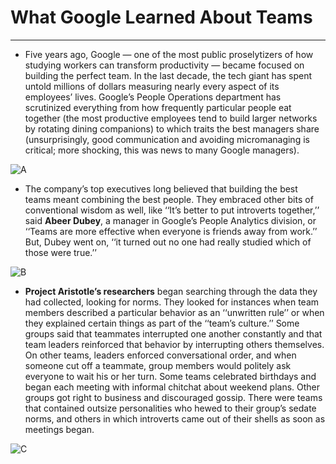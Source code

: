 #  What Google Learned About Teams

---------------------------------------------


- Five years ago, Google — one of the most public proselytizers of how studying workers can transform productivity — became focused on building the perfect team. In the last decade, the tech giant has spent untold millions of dollars measuring nearly every aspect of its employees’ lives. Google’s People Operations department has scrutinized everything from how frequently particular people eat together (the most productive employees tend to build larger networks by rotating dining companions) to which traits the best managers share (unsurprisingly, good communication and avoiding micromanaging is critical; more shocking, this was news to many Google managers).


![A](https://static01.nyt.com/images/2016/02/28/magazine/28mag-teams2/28mag-teams2-jumbo.jpg)

- The company’s top executives long believed that building the best teams meant combining the best people. They embraced other bits of conventional wisdom as well, like ‘‘It’s better to put introverts together,’’ said **Abeer Dubey**, a manager in Google’s People Analytics division, or ‘‘Teams are more effective when everyone is friends away from work.’’ But, Dubey went on, ‘‘it turned out no one had really studied which of those were true.’’

![B](https://www.peterfisk.com/wp-content/uploads/2019/11/How-To-Create-High-Performing-Teams2.png)

- **Project Aristotle’s researchers** began searching through the data they had collected, looking for norms. They looked for instances when team members described a particular behavior as an ‘‘unwritten rule’’ or when they explained certain things as part of the ‘‘team’s culture.’’ Some groups said that teammates interrupted one another constantly and that team leaders reinforced that behavior by interrupting others themselves. On other teams, leaders enforced conversational order, and when someone cut off a teammate, group members would politely ask everyone to wait his or her turn. Some teams celebrated birthdays and began each meeting with informal chitchat about weekend plans. Other groups got right to business and discouraged gossip. There were teams that contained outsize personalities who hewed to their group’s sedate norms, and others in which introverts came out of their shells as soon as meetings began.

![C](https://lh3.googleusercontent.com/eQ_WsRq5-q-m_41eEI6GLEObqpxBYJd1pm96gIa-eRSn-QXlPjwO5K6O-DHU8sxny3ChnIQE0mjpnXaaW7QAhQ=s0)